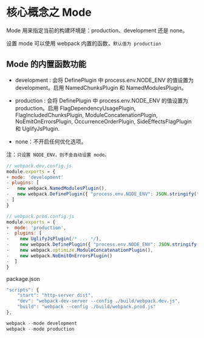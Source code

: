 # 核心概念之 Mode

Mode 用来指定当前的构建环境是：production、development 还是 none。

设置 mode 可以使用 webpack 内置的函数，`默认值为 production`

## Mode 的内置函数功能

- development : 会将 DefinePlugin 中 process.env.NODE_ENV 的值设置为development。启用 NamedChunksPlugin 和 NamedModulesPlugin。

- production : 会将 DefinePlugin 中 process.env.NODE_ENV 的值设置为production。启用 FlagDependencyUsagePlugin, FlagIncludedChunksPlugin, ModuleConcatenationPlugin, NoEmitOnErrorsPlugin, OccurrenceOrderPlugin, SideEffectsFlagPlugin 和 UglifyJsPlugin.

- none：不开启任何优化选项。

注：`只设置 NODE_ENV，则不会自动设置 mode。`

```js
// webpack.dev.config.js
module.exports = {
+ mode: 'development'
- plugins: [
-   new webpack.NamedModulesPlugin(),
-   new webpack.DefinePlugin({ "process.env.NODE_ENV": JSON.stringify("development") }), // 环境变量
- ]
}

// webpack.prod.config.js
module.exports = {
+  mode: 'production',
-  plugins: [
-    new UglifyJsPlugin(/* ... */),
-    new webpack.DefinePlugin({ "process.env.NODE_ENV": JSON.stringify("production") }), // 环境变量
-    new webpack.optimize.ModuleConcatenationPlugin(),
-    new webpack.NoEmitOnErrorsPlugin()
-  ]
}
```

package.json

```js
"scripts": {
    "start": "http-server dist",
    "dev": "webpack-dev-server --config ./build/webpack.dev.js",
    "build": "webpack --config ./build/webpack.prod.js"
},
```

```js
webpack --mode development
webpack --mode production
```
